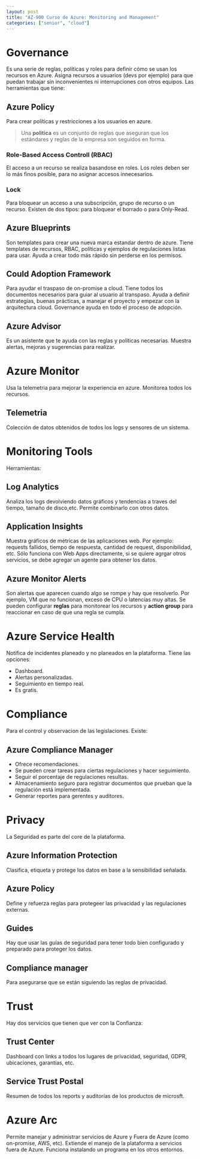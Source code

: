 ```yaml
---
layout: post
title: "AZ-900 Curso de Azure: Monitoring and Management"
categories: ["senior", "cloud"]
---
```


<!--more-->

# Governance

Es una serie de reglas, políticas y roles para definir cómo se usan los recursos en Azure. Asigna recursos a usuarios (devs por ejemplo) para que puedan trabajar sin inconvenientes ni interrupciones con otros equipos.
Las herramientas que tiene:

## Azure Policy

Para crear políticas y restricciones a los usuarios en azure.

> Una **politica** es un conjunto de reglas que aseguran que los estándares y reglas de la empresa son seguidos en forma.

### Role-Based Access Controll (RBAC)

El acceso a un recurso se realiza basandose en roles. Los roles deben ser lo más finos posible, para no asignar accesos innecesarios.

### Lock

Para bloquear un acceso a una subscripción, grupo de recurso o un recurso. Existen de dos tipos: para bloquear el borrado o para Only-Read.

## Azure Blueprints

Son templates para crear una nueva marca estandar dentro de azure. Tiene templates de recursos, RBAC, políticas y ejemplos de regulaciones listas para usar. Ayuda a crear todo más rápido sin perderse en los permisos.

## Could Adoption Framework

Para ayudar el traspaso de on-promise a cloud. Tiene todos los documentos necesarios para guiar al usuario al transpaso. Ayuda a definir estrategias, buenas prácticas, a manejar el proyecto y empezar con la arquitectura cloud. Governance ayuda en todo el proceso de adopción.

## Azure Advisor

Es un asistente que te ayuda con las reglas y políticas necesarias. Muestra alertas, mejoras y sugerencias para realizar.

# Azure Monitor

Usa la telemetria para mejorar la experiencia en azure. Monitorea todos los recursos.

## Telemetria

Colección de datos obtenidos de todos los logs y sensores de un sistema.

# Monitoring Tools

Herramientas:

## Log Analytics

Analiza los logs devolviendo datos gráficos y tendencias a traves del tiempo, tamaño de disco,etc. Permite combinarlo con otros datos.

## Application Insights

Muestra gráficos de métricas de las aplicaciones web. Por ejemplo: requests fallidos, tiempo de respuesta, cantidad de request, disponibilidad, etc. Sólo funciona con Web Apps directamente, si se quiere agrgar otros servicios, se debe agregar un agente para obtener los datos.

## Azure Monitor Alerts

Son alertas que aparecen cuando algo se rompe y hay que resolverlo. Por ejemplo, VM que no funcionan, exceso de CPU o latencias muy altas. Se pueden configurar **reglas** para monitorear los recursos y **action group** para reaccionar en caso de que una regla se cumpla.

# Azure Service Health

Notifica de incidentes planeado y no planeados en la plataforma. Tiene las opciones:

- Dashboard.
- Alertas personalizadas.
- Seguimiento en tiempo real.
- Es gratis.

# Compliance

Para el control y observacion de las legislaciones. Existe:

## Azure Compliance Manager

- Ofrece recomendaciones.
- Se pueden crear tareas para ciertas regulaciones y hacer seguimiento.
- Seguir el porcentaje de regulaciones resultas.
- Almacenamiento seguro para registrar documentos que prueban que la regulación está implementada.
- Generar reportes para gerentes y auditores.

# Privacy

La Seguridad es parte del core de la plataforma.

## Azure Information Protection

Clasifica, etiqueta y protege los datos en base a la sensibilidad señalada.

## Azure Policy

Define y refuerza reglas para protegeer las privacidad y las regulaciones externas.

## Guides

Hay que usar las guías de seguridad para tener todo bien configurado y preparado para proteger los datos.

## Compliance manager

Para asegurarse que se están siguiendo las reglas de privacidad.

# Trust

Hay dos servicios que tienen que ver con la Confianza:

## Trust Center

Dashboard con links a todos los lugares de privacidad, seguridad, GDPR, ubicaciones, garantías, etc.

## Service Trust Postal

Resumen de todos los reports y auditorías de los productos de microsft.

# Azure Arc

Permite manejar y administrar servicios de Azure y Fuera de Azure (como on-promise, AWS, etc).
Extiende el manejo de la plataforma a servicios fuera de Azure. Funciona instalando un programa en los otros entornos.
